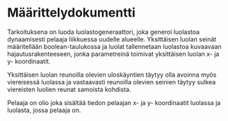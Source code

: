 # Määrittelydokumentti

Tarkoituksena on luoda luolastogeneraattori, joka generoi luolastoa dynaamisesti pelaaja liikkuessa uudelle alueelle. Yksittäisen luolan seinät määritellään boolean-taulukossa ja luolat tallennetaan luolastoa kuvaavaan hajautusrakenteeseen, jonka parametreinä toimivat yksittäisen luolan x- ja y- koordinaatit.

Yksittäisen luolan reunoilla olevien uloskäyntien täytyy olla avoinna myös viereisessä luolassa ja vastaavasti reunoilla olevien seinien täytyy sulkea viereisten luolien reunat samoista kohdista.

Pelaaja on olio joka sisältää tiedon pelaajan x- ja y- koordinaatit luolassa ja luolasta, jossa pelaaja on.
